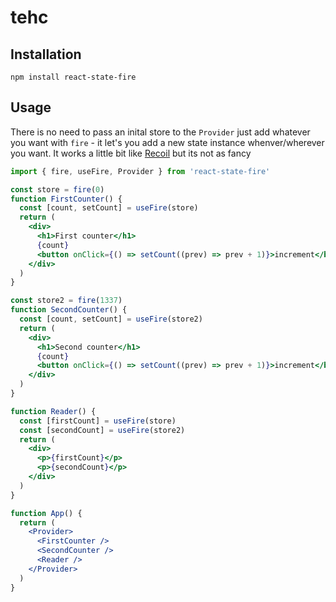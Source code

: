 # tehc

## Installation

`npm install react-state-fire`

## Usage

There is no need to pass an inital store to the `Provider` just add whatever you want with `fire` - it let's you add a new state instance whenver/wherever you want.
It works a little bit like [Recoil](https://github.com/facebookexperimental/Recoil) but its not as fancy

```jsx
import { fire, useFire, Provider } from 'react-state-fire'

const store = fire(0)
function FirstCounter() {
  const [count, setCount] = useFire(store)
  return (
    <div>
      <h1>First counter</h1>
      {count}
      <button onClick={() => setCount((prev) => prev + 1)}>increment</button>
    </div>
  )
}

const store2 = fire(1337)
function SecondCounter() {
  const [count, setCount] = useFire(store2)
  return (
    <div>
      <h1>Second counter</h1>
      {count}
      <button onClick={() => setCount((prev) => prev + 1)}>increment</button>
    </div>
  )
}

function Reader() {
  const [firstCount] = useFire(store)
  const [secondCount] = useFire(store2)
  return (
    <div>
      <p>{firstCount}</p>
      <p>{secondCount}</p>
    </div>
  )
}

function App() {
  return (
    <Provider>
      <FirstCounter />
      <SecondCounter />
      <Reader />
    </Provider>
  )
}
```
